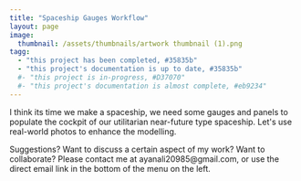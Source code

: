 ```yaml
---
title: "Spaceship Gauges Workflow"
layout: page
image: 
  thumbnail: /assets/thumbnails/artwork thumbnail (1).png
tagg:
  - "this project has been completed, #35835b"
  - "this project's documentation is up to date, #35835b"
  #- "this project is in-progress, #D37070"
  #- "this project's documentation is almost complete, #eb9234"
---
```

I think its time we make a spaceship, we need some gauges and panels to populate the cockpit of our utilitarian near-future type spaceship. Let's use real-world photos to enhance the modelling.

<div class="content-container" data-bg-image="/assets/images/chevron2.png">
    Suggestions? Want to discuss a certain aspect of my work? Want to collaborate? Please contact me at ayanali20985@gmail.com, or use the direct email link in the bottom of the menu on the left.
</div>